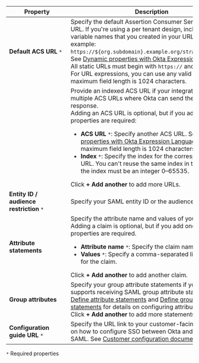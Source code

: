 | <div style="width:150px">Property</div> | Description  |
| ----------------- | ------------ |
| **Default ACS URL** `*` | Specify the default Assertion Consumer Service (ACS) URL. If you're using a per tenant design, include the variable names that you created in your URL. For example: `https://${org.subdomain}.example.org/strawberry/login`. See [Dynamic properties with Okta Expression Language](#dynamic-properties-with-okta-expression-language).<br> All static URLs must begin with `https://` and be complete. For URL expressions, you can use any valid format. The maximum field length is 1024 characters. </br>|
| &nbsp; | Provide an indexed ACS URL if your integration supports multiple ACS URLs where Okta can send the SAML response.<br>Adding an ACS URL is optional, but if you add one, both properties are required:<br><ul><li>**ACS URL** `*`: Specify another ACS URL. See [Dynamic properties with Okta Expression Language](#dynamic-properties-with-okta-expression-language). The maximum field length is 1024 characters.</li><li>**Index** `*`: Specify the index for the corresponding ACS URL. You can't reuse the same index in the list, and the index must be an integer 0&ndash;65535.</li></ul>Click **+ Add another** to add more URLs.|
|**Entity ID / audience restriction** `*` | Specify your SAML entity ID or the audience restriction.  |
| **Attribute statements** | Specify the attribute name and values of your claim. <br>Adding a claim is optional, but if you add one, both properties are required.<br> <ul><li>**Attribute name** `*`: Specify the claim name.</li><li> **Values** `*`: Specify a comma-separated list of values for the claim.</li></ul>Click **+ Add another** to add another claim.|
| **Group attributes** | Specify your group attribute statements if your app supports receiving SAML group attribute statements. See [Define attribute statements](https://help.okta.com/okta_help.htm?type=oie&id=ext-define-attribute-statements) and [Define group attribute statements](https://help.okta.com/okta_help.htm?type=oie&id=ext-define-group-attribute-statements) for details on configuring attribute statements.<br>Click **+ Add another** to add more statements. |
| **Configuration guide URL** `*` | Specify the URL link to your customer-facing instructions on how to configure SSO between Okta and your app with SAML. See [Customer configuration document guidelines](/docs/guides/submit-app-prereq/main/#customer-configuration-document-guidelines).|

`*` Required properties
